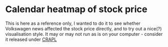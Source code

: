 # Calendar heatmap of stock price

This is here as a reference only, I wanted to do it to see whether Volkswagen news affected the stock price directly, and to try out a nice(?) visualisation style.  It may or may not run as is on your computer - consider it released under [CRAPL](http://matt.might.net/articles/crapl/CRAPL-LICENSE.txt)
